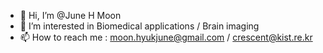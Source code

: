 - 👋 Hi, I’m @June H Moon
- 👀 I’m interested in Biomedical applications / Brain imaging
- 📫 How to reach me : moon.hyukjune@gmail.com / crescent@kist.re.kr

<!---
JuneHMoon/JuneHMoon is a ✨ special ✨ repository because its `README.md` (this file) appears on your GitHub profile.
You can click the Preview link to take a look at your changes.
--->
